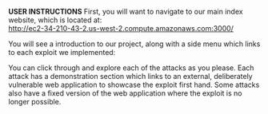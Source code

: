 **USER INSTRUCTIONS**
First, you will want to navigate to our main index website, which is located at: <BR/>
  http://ec2-34-210-43-2.us-west-2.compute.amazonaws.com:3000/

You will see a introduction to our project, along with a side menu which links to each exploit we implemented: 

You can click through and explore each of the attacks as you please. Each attack has a demonstration section which links to an external, deliberately vulnerable web application to showcase the exploit first hand. Some attacks also have a fixed version of the web application where the exploit is no longer possible. 

